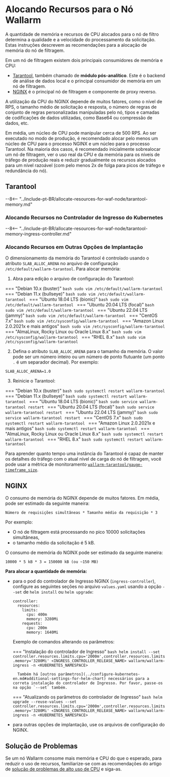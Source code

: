 # Alocando Recursos para o Nó Wallarm

A quantidade de memória e recursos de CPU alocados para o nó de filtro determina a qualidade e a velocidade do processamento da solicitação. Estas instruções descrevem as recomendações para a alocação de memória do nó de filtragem.

Em um nó de filtragem existem dois principais consumidores de memória e CPU:

* [Tarantool](#tarantool), também chamado de **módulo pós-analítico**. Este é o backend de análise de dados local e o principal consumidor de memória em um nó de filtragem.
* [NGINX](#nginx) é o principal nó de filtragem e componente de proxy reverso.

A utilização da CPU do NGINX depende de muitos fatores, como o nível de RPS, o tamanho médio de solicitação e resposta, o número de regras de conjunto de regras personalizadas manipuladas pelo nó, tipos e camadas de codificações de dados utilizadas, como Base64 ou compressão de dados, etc.

Em média, um núcleo de CPU pode manipular cerca de 500 RPS. Ao ser executado no modo de produção, é recomendado alocar pelo menos um núcleo de CPU para o processo NGINX e um núcleo para o processo Tarantool. Na maioria dos casos, é recomendado inicialmente sobrealocar um nó de filtragem, ver o uso real da CPU e da memória para os níveis de tráfego de produção reais e reduzir gradualmente os recursos alocados para um nível razoável (com pelo menos 2x de folga para picos de tráfego e redundância do nó).

## Tarantool

--8<-- "../include-pt-BR/allocate-resources-for-waf-node/tarantool-memory.md"

### Alocando Recursos no Controlador de Ingresso do Kubernetes

--8<-- "../include-pt-BR/allocate-resources-for-waf-node/tarantool-memory-ingress-controller.md"

### Alocando Recursos em Outras Opções de Implantação

O dimensionamento da memória do Tarantool é controlado usando o atributo `SLAB_ALLOC_ARENA` no arquivo de configuração `/etc/default/wallarm-tarantool`. Para alocar memória:

<ol start="1"><li>Abra para edição o arquivo de configuração do Tarantool:</li></ol>

=== "Debian 10.x (buster)"
    ```bash
    sudo vim /etc/default/wallarm-tarantool
    ```
=== "Debian 11.x (bullseye)"
    ```bash
    sudo vim /etc/default/wallarm-tarantool
    ```
=== "Ubuntu 18.04 LTS (bionic)"
    ```bash
    sudo vim /etc/default/wallarm-tarantool
    ```
=== "Ubuntu 20.04 LTS (focal)"
    ```bash
    sudo vim /etc/default/wallarm-tarantool
    ```
=== "Ubuntu 22.04 LTS (jammy)"
    ```bash
    sudo vim /etc/default/wallarm-tarantool
    ```
=== "CentOS 7.x"
    ```bash
    sudo vim /etc/sysconfig/wallarm-tarantool
    ```
=== "Amazon Linux 2.0.2021x e mais antigos"
    ```bash
    sudo vim /etc/sysconfig/wallarm-tarantool
    ```
=== "AlmaLinux, Rocky Linux ou Oracle Linux 8.x"
    ```bash
    sudo vim /etc/sysconfig/wallarm-tarantool
    ```
=== "RHEL 8.x"
    ```bash
    sudo vim /etc/sysconfig/wallarm-tarantool
    ```

<ol start="2"><li>Defina o atributo <code>SLAB_ALLOC_ARENA</code> para o tamanho da memória. O valor pode ser um número inteiro ou um número de ponto flutuante (um ponto <code>.</code> é um separador decimal). Por exemplo:</li></ol>

```
SLAB_ALLOC_ARENA=1.0
```

<ol start="3"><li>Reinicie o Tarantool:</li></ol>

=== "Debian 10.x (buster)"
    ```bash
    sudo systemctl restart wallarm-tarantool
    ```
=== "Debian 11.x (bullseye)"
    ```bash
    sudo systemctl restart wallarm-tarantool
    ```
=== "Ubuntu 18.04 LTS (bionic)"
    ```bash
    sudo service wallarm-tarantool restart
    ```
=== "Ubuntu 20.04 LTS (focal)"
    ```bash
    sudo service wallarm-tarantool restart
    ```
=== "Ubuntu 22.04 LTS (jammy)"
    ```bash
    sudo service wallarm-tarantool restart
    ```
=== "CentOS 7.x"
    ```bash
    sudo systemctl restart wallarm-tarantool
    ```
=== "Amazon Linux 2.0.2021x e mais antigos"
    ```bash
    sudo systemctl restart wallarm-tarantool
    ```
=== "AlmaLinux, Rocky Linux ou Oracle Linux 8.x"
    ```bash
    sudo systemctl restart wallarm-tarantool
    ```
=== "RHEL 8.x"
    ```bash
    sudo systemctl restart wallarm-tarantool
    ```

Para aprender quanto tempo uma instância do Tarantool é capaz de manter os detalhes do tráfego com o atual nível de carga do nó de filtragem, você pode usar a métrica de monitoramento [`wallarm-tarantool/gauge-timeframe_size`](../monitoring/available-metrics.md#time-of-storing-requests-in-the-postanalytics-module-in-seconds).

## NGINX

O consumo de memória do NGINX depende de muitos fatores. Em média, pode ser estimado da seguinte maneira:

```
Número de requisições simultâneas * Tamanho médio da requisição * 3
```

Por exemplo:

* O nó de filtragem está processando no pico 10000 solicitações simultâneas,
* o tamanho médio da solicitação é 5 kB.

O consumo de memória do NGINX pode ser estimado da seguinte maneira:

```
10000 * 5 kB * 3 = 150000 kB (ou ~150 MB)
```

**Para alocar a quantidade de memória:**

* para o pod do controlador de Ingresso NGINX (`ingress-controller`), configure as seguintes seções no arquivo `values.yaml` usando a opção `--set` de `helm install` ou `helm upgrade`:
    ```
    controller:
      resources:
        limits:
          cpu: 400m
          memory: 3280Mi
        requests:
          cpu: 200m
          memory: 1640Mi
    ```

    Exemplo de comandos alterando os parâmetros:

    === "Instalação do controlador de Ingresso"
        ```bash
        helm install --set controller.resources.limits.cpu='2000m',controller.resources.limits.memory='3280Mi' <INGRESS_CONTROLLER_RELEASE_NAME> wallarm/wallarm-ingress -n <KUBERNETES_NAMESPACE>
        ```

        Também há [outros parâmetros](../configure-kubernetes-en.md#additional-settings-for-helm-chart) necessários para a correta instalação do controlador de Ingresso. Por favor, passe-os na opção `--set` também.
    === "Atualizando os parâmetros do controlador de Ingresso"
        ```bash
        helm upgrade --reuse-values --set controller.resources.limits.cpu='2000m',controller.resources.limits.memory='3280Mi' <INGRESS_CONTROLLER_RELEASE_NAME> wallarm/wallarm-ingress -n <KUBERNETES_NAMESPACE>
        ```

* para outras opções de implantação, use os arquivos de configuração do NGINX.

## Solução de Problemas

Se um nó Wallarm consome mais memória e CPU do que o esperado, para reduzir o uso de recursos, familiarize-se com as recomendações do artigo de [solução de problemas de alto uso de CPU](../../faq/cpu.md) e siga-as.
